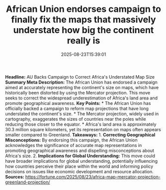 ﻿---
title: "African Union endorses campaign to finally fix the maps that massively understate how big the continent really is"
date: "2025-08-23T15:39:01"
category: "Markets"
summary: ""
slug: "african union endorses campaign to finally fix the maps that"
source_urls:
  - "https://fortune.com/2025/08/23/africa-map-mercator-projection-greenland-projection/"
seo:
  title: "African Union endorses campaign to finally fix the maps that massively understate how big the continent really is | Hash n Hedge"
  description: ""
  keywords: ["news", "markets", "brief"]
---
**Headline:** AU Backs Campaign to Correct Africa's Understated Map Size  **Summary Meta Description:** The African Union has endorsed a campaign aimed at accurately representing the continent's size on maps, which have historically been distorted by using the Mercator projection. This move seeks to correct the widespread underestimation of Africa's land area and promote geographical awareness.  **Key Points:**  * The African Union has officially backed a campaign to reform map projections that have long understated the continent's size. * The Mercator projection, widely used in cartography, exaggerates the sizes of countries near the poles while reducing those closer to the equator. * Africa's land area is approximately 30.3 million square kilometers, yet its representation on maps often appears smaller compared to Greenland.  **Takeaways:**  1. **Correcting Geographical Misconceptions:** By endorsing this campaign, the African Union acknowledges the significance of accurate map representations in promoting geographical awareness and dispelling misconceptions about Africa's size. 2. **Implications for Global Understanding:** This move could have broader implications for global understanding, potentially influencing how countries perceive their place within the world and informing policy decisions on issues like economic development and resource allocation.  **Sources:** https://fortune.com/2025/08/23/africa-map-mercator-projection-greenland-projection/ 
